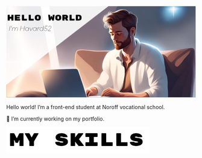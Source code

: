 <img src="img/Hello world.png" alt="Man sitting at his computer in space">

Hello world! I’m a front-end student at Noroff vocational school.

🔭 I’m currently working on my portfolio.


<img src="img/myskills.png" alt="My skills">
<i class="fa-brands fa-square-js"></i><i class="fa-brands fa-css3-alt"></i><i class="fa-brands fa-html5"></i><i class="fa-brands fa-wordpress"></i>




